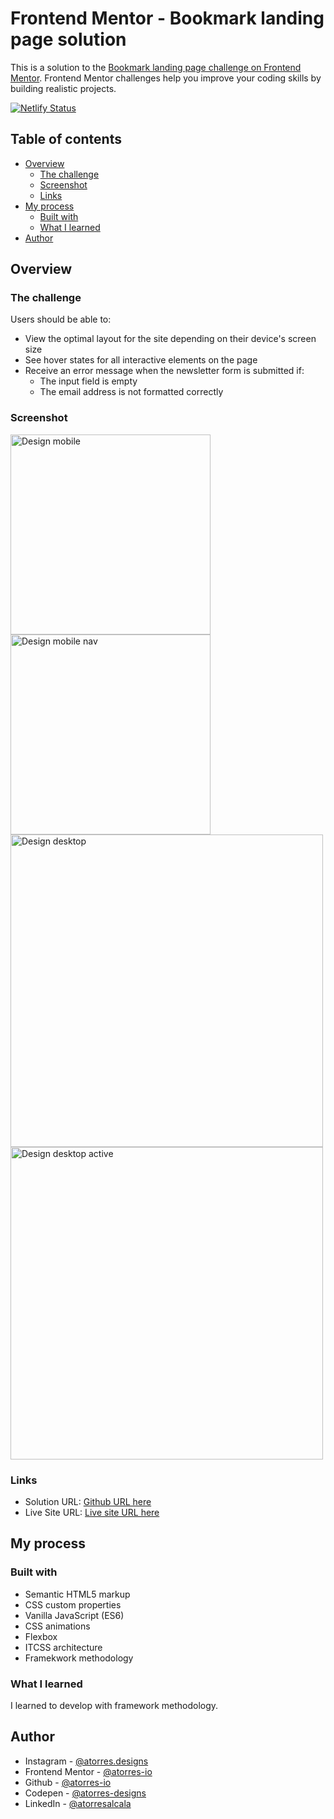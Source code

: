 # Frontend Mentor - Bookmark landing page solution

This is a solution to the [Bookmark landing page challenge on Frontend Mentor](https://www.frontendmentor.io/challenges/bookmark-landing-page-5d0b588a9edda32581d29158). Frontend Mentor challenges help you improve your coding skills by building realistic projects.

[![Netlify Status](https://api.netlify.com/api/v1/badges/159b7199-c485-4e24-956c-ca4a8a196683/deploy-status)](https://app.netlify.com/sites/quizzical-euler-07620c/deploys)

## Table of contents

- [Overview](#overview)
  - [The challenge](#the-challenge)
  - [Screenshot](#screenshot)
  - [Links](#links)
- [My process](#my-process)
  - [Built with](#built-with)
  - [What I learned](#what-i-learned)
- [Author](#author)

## Overview

### The challenge

Users should be able to:

- View the optimal layout for the site depending on their device's screen size
- See hover states for all interactive elements on the page
- Receive an error message when the newsletter form is submitted if:
  - The input field is empty
  - The email address is not formatted correctly

### Screenshot

<img src='./sources/assets/images/final.app/design-mobile.png' width='320' alt='Design mobile' />
<img src='./sources/assets/images/final.app/design-mobile-nav.png' width='320' alt='Design mobile nav' />
<img src='./sources/assets/images/final.app/design-desktop.png' width='500' alt='Design desktop' />
<img src='./sources/assets/images/final.app/design-desktop-active.png' width='500' alt='Design desktop active' />

### Links

- Solution URL: [Github URL here](https://github.com/atorres-io/frontend-mentor-bookmark-landing-page)
- Live Site URL: [Live site URL here](https://quizzical-euler-07620c.netlify.app/)

## My process

### Built with

- Semantic HTML5 markup
- CSS custom properties
- Vanilla JavaScript (ES6)
- CSS animations
- Flexbox
- ITCSS architecture
- Framekwork methodology

### What I learned

I learned to develop with framework methodology.

## Author

- Instagram - [@atorres.designs](https://www.instagram.com/atorres.designs/)
- Frontend Mentor - [@atorres-io](https://www.frontendmentor.io/profile/atorres-io)
- Github - [@atorres-io](https://github.com/atorres-io)
- Codepen - [@atorres-designs](https://codepen.io/atorres-designs)
- LinkedIn - [@atorresalcala](https://www.linkedin.com/in/atorresalcala)
